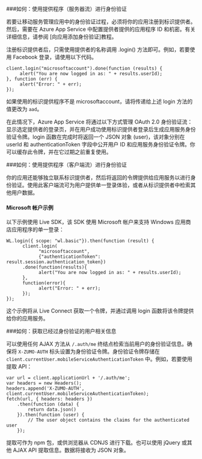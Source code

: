 ###<a name="server-auth"></a>如何：使用提供程序（服务器流）进行身份验证

若要让移动服务管理应用中的身份验证过程，必须将你的应用注册到标识提供者。然后，需要在 Azure App Service 中配置提供者提供的应用程序 ID 和机密。有关详细信息，请参阅 [向应用添加身份验证]教程。

注册标识提供者后，只需使用提供者的名称调用 .login() 方法即可。例如，若要使用 Facebook 登录，请使用以下代码。

```
client.login("microsoftaccount").done(function (results) {
     alert("You are now logged in as: " + results.userId);
}, function (err) {
     alert("Error: " + err);
});
```

如果使用的标识提供程序不是 microsoftaccount，请将传递给上述 login 方法的值更改为 `aad`。

在此情况下，Azure App Service 将通过以下方式管理 OAuth 2.0 身份验证流：显示选定提供者的登录页，并在用户成功使用标识提供者登录后生成应用服务身份验证令牌。login 函数在完成时将返回一个 JSON 对象 (user)，该对象分别在 userId 和 authenticationToken 字段中公开用户 ID 和应用服务身份验证令牌。你可以缓存此令牌，并在它过期之前重复使用。

###<a name="client-auth"></a>如何：使用提供程序（客户端流）进行身份验证

你的应用还能够独立联系标识提供者，然后将返回的令牌提供给应用服务以进行身份验证。使用此客户端流可为用户提供单一登录体验，或者从标识提供者中检索其他用户数据。


#### Microsoft 帐户示例

以下示例使用 Live SDK，该 SDK 使用 Microsoft 帐户来支持 Windows 应用商店应用程序的单一登录：

```
WL.login({ scope: "wl.basic"}).then(function (result) {
      client.login(
            "microsoftaccount",
            {"authenticationToken": result.session.authentication_token})
      .done(function(results){
            alert("You are now logged in as: " + results.userId);
      },
      function(error){
            alert("Error: " + err);
      });
});
```

这个示例将从 Live Connect 获取一个令牌，并通过调用 login 函数将该令牌提供给你的应用服务。

###<a name="auth-getinfo"></a>如何：获取已经过身份验证的用户相关信息

可以使用任何 AJAX 方法从 `/.auth/me` 终结点检索当前用户的身份验证信息。确保将 `X-ZUMO-AUTH` 标头设置为身份验证令牌。身份验证令牌存储在 `client.currentUser.mobileServiceAuthenticationToken` 中。例如，若要使用提取 API：

```
var url = client.applicationUrl + '/.auth/me';
var headers = new Headers();
headers.append('X-ZUMO-AUTH', client.currentUser.mobileServiceAuthenticationToken);
fetch(url, { headers: headers })
    .then(function (data) {
        return data.json()
    }).then(function (user) {
        // The user object contains the claims for the authenticated user
    });
```

提取可作为 npm 包，或供浏览器从 CDNJS 进行下载。也可以使用 jQuery 或其他 AJAX API 提取信息。数据将接收为 JSON 对象。

<!---HONumber=Mooncake_0919_2016-->